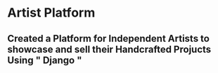 # Artist Platform
##  Created a Platform for Independent Artists to showcase and sell their Handcrafted Projucts  Using " Django "
